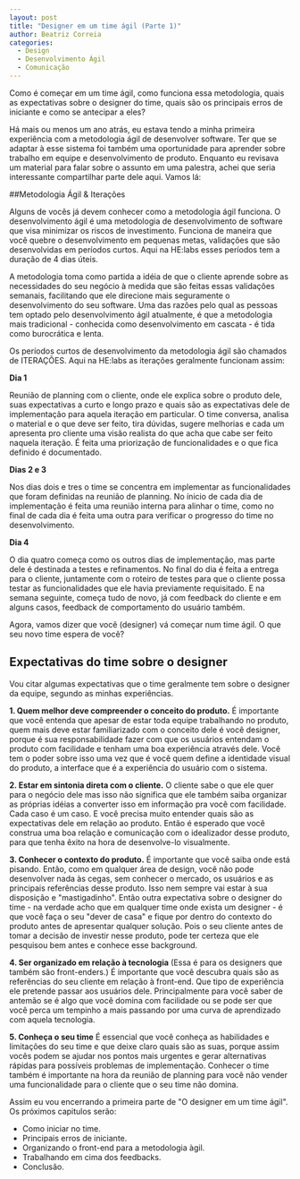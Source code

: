 ```yaml
---
layout: post
title: "Designer em um time ágil (Parte 1)"
author: Beatriz Correia
categories:
  - Design
  - Desenvolvimento Ágil
  - Comunicação
---
```


Como é começar em um time ágil, como funciona essa metodologia, quais as expectativas sobre o designer do time, quais são os principais erros de iniciante e como se antecipar a eles? 
<!--more-->

Há mais ou menos um ano atrás, eu estava tendo a minha primeira experiência com a metodologia ágil de desenvolver software. Ter que se adaptar à esse sistema foi também uma oportunidade para aprender sobre trabalho em equipe e desenvolvimento de produto. Enquanto eu revisava um material para falar sobre o assunto em uma palestra, achei que seria interessante compartilhar parte dele aqui. Vamos lá: 

##Metodologia Ágil & Iterações

Alguns de vocês já devem conhecer como a metodologia ágil funciona. O desenvolvimento ágil é uma metodologia de desenvolvimento de software que visa minimizar os riscos de investimento. Funciona de maneira que você quebre o desenvolvimento em pequenas metas, validações que são desenvolvidas em períodos curtos. Aqui na HE:labs esses períodos tem a duração de 4 dias úteis. 

A metodologia toma como partida a idéia de que o cliente aprende sobre as necessidades do seu negócio à medida que são feitas essas validações semanais, facilitando que ele direcione mais seguramente o desenvolvimento do seu software. Uma das razões pelo qual as pessoas tem optado pelo desenvolvimento ágil atualmente, é que a metodologia mais tradicional - conhecida como desenvolvimento em cascata - é tida como burocrática e lenta. 

Os períodos curtos de desenvolvimento da metodologia ágil são chamados de ITERAÇÕES. Aqui na HE:labs as iterações geralmente funcionam assim: 

**Dia 1**

Reunião de planning com o cliente, onde ele explica sobre o produto dele, suas expectativas a curto e longo prazo e quais são as expectativas dele de implementação para aquela iteração em particular. O time conversa, analisa o material e o que deve ser feito, tira dúvidas, sugere melhorias e cada um apresenta pro cliente uma visão realista do que acha que cabe ser feito naquela iteração. É feita uma priorização de funcionalidades e o que fica definido é documentado.

**Dias 2 e 3**

Nos dias dois e tres o time se concentra em implementar as funcionalidades que foram definidas na reunião de planning. No ínicio de cada dia de implementação é feita uma reunião interna para alinhar o time, como no final de cada dia é feita uma outra para verificar o progresso do time no desenvolvimento.

**Dia 4**

O dia quatro começa como os outros dias de implementação, mas parte dele é destinada a testes e refinamentos. No final do dia é feita a entrega para o cliente, juntamente com o roteiro de testes para que o cliente possa testar as funcionalidades que ele havia previamente requisitado. E na semana seguinte, começa tudo de novo, já com feedback do cliente e em alguns casos, feedback de comportamento do usuário também.

Agora, vamos dizer que você (designer) vá começar num time ágil. O que seu novo time espera de você?

## Expectativas do time sobre o designer

Vou citar algumas expectativas que o time geralmente tem sobre o designer da equipe, segundo as minhas experiências. 

**1. Quem melhor deve compreender o conceito do produto.**
É importante que você entenda que apesar de estar toda equipe trabalhando no produto, quem mais deve estar familiarizado com o conceito dele é você designer, porque é sua responsabilidade fazer com que os usuários entendam o produto com facilidade e tenham uma boa experiência através dele. Você tem o poder sobre isso uma vez que é você quem define a identidade visual do produto, a interface que é a experiência do usuário com o sistema. 

**2. Estar em sintonia direta com o cliente.**
O cliente sabe o que ele quer para o negócio dele mas isso não significa que ele também saiba organizar as próprias idéias a converter isso em informação pra você com facilidade. Cada caso é um caso. E você precisa muito entender quais são as expectativas dele em relação ao produto. Então é esperado que você construa uma boa relação e comunicação com o idealizador desse produto, para que tenha êxito na hora de desenvolve-lo visualmente.

**3. Conhecer o contexto do produto.**
É importante que você saiba onde está pisando. Então, como em qualquer área de design, você não pode desenvolver nada às cegas, sem conhecer o mercado, os usuários e as principais referências desse produto. Isso nem sempre vai estar à sua disposição e  "mastigadinho". Então outra expectativa sobre o designer do time - na verdade acho que em qualquer time onde exista um designer -  é que você faça o seu "dever de casa" e fique por dentro do contexto do produto antes de apresentar qualquer solução. Pois o seu cliente antes de tomar a decisão de investir nesse produto, pode ter certeza que ele pesquisou bem antes e conhece esse background. 

**4. Ser organizado em relação à tecnologia** (Essa é para os designers que também são front-enders.)
É importante que você descubra quais são as referências do seu cliente em relação à front-end. Que tipo de experiência ele pretende passar aos usuários dele. Principalmente para você saber de antemão se é algo que você domina com facilidade ou se pode ser que você perca um tempinho a mais passando por uma curva de aprendizado com aquela tecnologia. 

**5. Conheça o seu time**
É essencial que você conheça as habilidades e limitações do seu time e que deixe claro quais são as suas, porque assim vocês podem se ajudar nos pontos mais urgentes e gerar alternativas rápidas para possíveis problemas de implementação. Conhecer o time também é importante na hora da reunião de planning para você não vender uma funcionalidade para o cliente que o seu time não domina.

Assim eu vou encerrando a primeira parte de "O designer em um time ágil".
Os próximos capitulos serão:

- Como iniciar no time.
- Principais erros de iniciante.
- Organizando o front-end para a metodologia àgil.
- Trabalhando em cima dos feedbacks.
- Conclusão.






